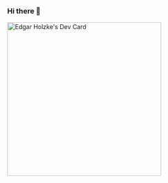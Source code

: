 ### Hi there 👋

<!--
**xantilon/xantilon** is a ✨ _special_ ✨ repository because its `README.md` (this file) appears on your GitHub profile.

Here are some ideas to get you started:

- 🔭 I’m currently working on ...
- 🌱 I’m currently learning ...
- 👯 I’m looking to collaborate on ...
- 🤔 I’m looking for help with ...
- 💬 Ask me about ...
- 📫 How to reach me: ...
- 😄 Pronouns: ...
- ⚡ Fun fact: ...
-->
<a href="https://app.daily.dev/xantilon"><img src="https://api.daily.dev/devcards/v2/9ajWslCyhzXboq86jpBsW.png?type=default&r=lyb" width="356" alt="Edgar Holzke's Dev Card"/></a>
